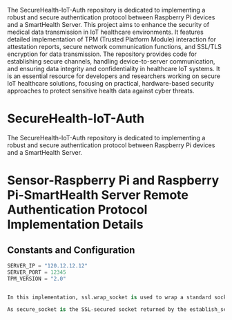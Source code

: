 The SecureHealth-IoT-Auth repository is dedicated to implementing a robust and secure authentication protocol between Raspberry Pi devices and a SmartHealth Server. This project aims to enhance the security of medical data transmission in IoT healthcare environments. It features detailed implementation of TPM (Trusted Platform Module) interaction for attestation reports, secure network communication functions, and SSL/TLS encryption for data transmission. The repository provides code for establishing secure channels, handling device-to-server communication, and ensuring data integrity and confidentiality in healthcare IoT systems. It is an essential resource for developers and researchers working on secure IoT healthcare solutions, focusing on practical, hardware-based security approaches to protect sensitive health data against cyber threats.

# SecureHealth-IoT-Auth
The SecureHealth-IoT-Auth repository is dedicated to implementing a robust and secure authentication protocol between Raspberry Pi devices and a SmartHealth Server. 
# Sensor-Raspberry Pi and Raspberry Pi-SmartHealth Server Remote Authentication Protocol Implementation Details

## Constants and Configuration

```python
SERVER_IP = "120.12.12.12"
SERVER_PORT = 12345
TPM_VERSION = "2.0"


In this implementation, ssl.wrap_socket is used to wrap a standard socket into an SSL socket. The keyfile and certfile arguments specify the file paths to the private key and the certificate, which are necessary for establishing a secure TLS connection. This example assumes that the server is set up to handle SSL connections and that you have valid certificate and key files. Remember, for real-world applications, you should handle exceptions and errors appropriately, and ensure the certificate and key files are securely managed.

As secure_socket is the SSL-secured socket returned by the establish_secure_channel function. Data is read in a loop from the socket, and process_patient_data is a placeholder for the logic required to handle the received data. The recv method reads data from the socket, and the loop continues until there's no more data to read. Exception handling is essential to gracefully handle any errors that may occur during network communication.
